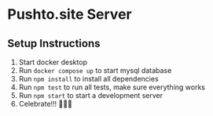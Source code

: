 # Pushto.site Server

## Setup Instructions

1. Start docker desktop
2. Run `docker compose up` to start mysql database
3. Run `npm install` to install all dependencies
4. Run `npm test` to run all tests, make sure everything works
5. Run `npm start` to start a development server
6. Celebrate!!! 🎉🎉🎉